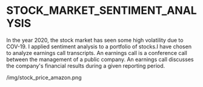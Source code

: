 # STOCK_MARKET_SENTIMENT_ANALYSIS
In the year 2020, the stock market has seen some high volatility due to COV-19. I applied sentiment analysis to a portfolio of stocks.I have chosen to analyze earnings call transcripts. An earnings call is a conference call between the management of a public company. An earnings call discusses the company's financial results during a given reporting period. 

/img/stock_price_amazon.png
